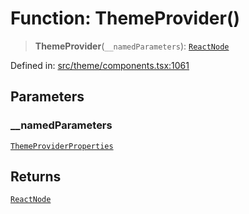 # Function: ThemeProvider()

> **ThemeProvider**(`__namedParameters`): [`ReactNode`](https://github.com/DefinitelyTyped/DefinitelyTyped/blob/1a60e1b9a9062ff9c48c681ca3d8b6f717b616b9/types/react/index.d.ts#L427)

Defined in: [src/theme/components.tsx:1061](https://github.com/Nick2bad4u/Uptime-Watcher/blob/8a1973382d5fe14c52996ecda381894eb7ecd4a6/src/theme/components.tsx#L1061)

## Parameters

### \_\_namedParameters

[`ThemeProviderProperties`](../interfaces/ThemeProviderProperties.md)

## Returns

[`ReactNode`](https://github.com/DefinitelyTyped/DefinitelyTyped/blob/1a60e1b9a9062ff9c48c681ca3d8b6f717b616b9/types/react/index.d.ts#L427)
